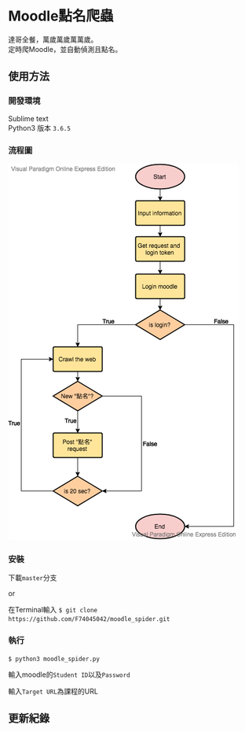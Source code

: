 # Moodle點名爬蟲

達哥全餐，萬歲萬歲萬萬歲。<br>
定時爬Moodle，並自動偵測且點名。

## 使用方法

### 開發環境
Sublime text<br>
Python3 版本 `3.6.5`

### 流程圖
![](https://github.com/F74045042/moodle_spider/blob/master/img/flow.png?raw=true)

### 安裝
下載`master`分支

or

在Terminal輸入
`$ git clone https://github.com/F74045042/moodle_spider.git`

### 執行
`$ python3 moodle_spider.py`

輸入moodle的`Student ID`以及`Password`

輸入`Target URL`為課程的URL

## 更新紀錄
